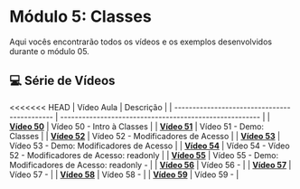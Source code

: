 # Módulo 5: Classes

Aqui vocês encontrarão todos os vídeos e os exemplos desenvolvidos durante o módulo 05.

## 💻 Série de Vídeos

<<<<<<< HEAD
| Vídeo Aula                                   | Descrição                                               |
| -------------------------------------------- | ------------------------------------------------------- |
| **[Vídeo 50](https://youtu.be/7W3PNpoCB40)** | Vídeo 50 - Intro à Classes                              |
| **[Vídeo 51](https://youtu.be/tKVsXBMYm1g)** | Vídeo 51 - Demo: Classes                                |
| **[Vídeo 52](https://youtu.be/tKVsXBMYm1g)** | Vídeo 52 - Modificadores de Acesso                      |
| **[Vídeo 53]()**                             | Vídeo 53 - Demo: Modificadores de Acesso                |
| **[Vídeo 54]()**                             | Vídeo 54 - Vídeo 52 - Modificadores de Acesso: readonly |
| **[Vídeo 55]()**                             | Vídeo 55 - Demo: Modificadores de Acesso: readonly -    |
| **[Vídeo 56]()**                             | Vídeo 56 -                                              |
| **[Vídeo 57]()**                             | Vídeo 57 -                                              |
| **[Vídeo 58]()**                             | Vídeo 58 -                                              |
| **[Vídeo 59]()**                             | Vídeo 59 -                                              |

